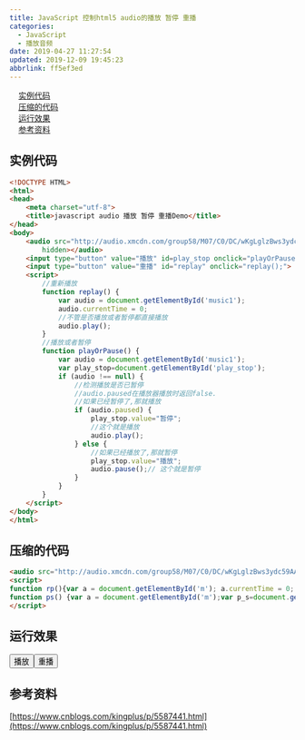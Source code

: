```yaml
---
title: JavaScript 控制html5 audio的播放 暂停 重播
categories: 
  - JavaScript
  - 播放音频
date: 2019-04-27 11:27:54
updated: 2019-12-09 19:45:23
abbrlink: ff5ef3ed
---
```

<div id='my_toc'>&nbsp;&nbsp;&nbsp;&nbsp;<a href="/blog/ff5ef3ed/#实例代码">实例代码</a><br/>&nbsp;&nbsp;&nbsp;&nbsp;<a href="/blog/ff5ef3ed/#压缩的代码">压缩的代码</a><br/>&nbsp;&nbsp;&nbsp;&nbsp;<a href="/blog/ff5ef3ed/#运行效果">运行效果</a><br/>&nbsp;&nbsp;&nbsp;&nbsp;<a href="/blog/ff5ef3ed/#参考资料">参考资料</a><br/></div><!--more-->
<script>if (navigator.platform.search('arm')==-1){document.getElementById('my_toc').style.display = 'none';}
var e,p = document.getElementsByTagName('p');while (p.length>0) {e = p[0];e.parentElement.removeChild(e);}
</script>

<!--end-->
## 实例代码 ##
```html
<!DOCTYPE HTML>
<html>
<head>
    <meta charset="utf-8">
    <title>javascript audio 播放 暂停 重播Demo</title>
</head>
<body> 
    <audio src="http://audio.xmcdn.com/group58/M07/C0/DC/wKgLglzBws3ydc59AAQFZSpj3Eo398.m4a" controls="controls" preload id="music1"
        hidden></audio>
    <input type="button" value="播放" id=play_stop onclick="playOrPause();">
    <input type="button" value="重播" id="replay" onclick="replay();">
    <script>
        //重新播放
        function replay() {
            var audio = document.getElementById('music1');
            audio.currentTime = 0;
            //不管是否播放或者暂停都直接播放
            audio.play();
        }
        //播放或者暂停
        function playOrPause() {
            var audio = document.getElementById('music1');
            var play_stop=document.getElementById('play_stop');
            if (audio !== null) {
                //检测播放是否已暂停
                //audio.paused在播放器播放时返回false.
                //如果已经暂停了,那就播放
                if (audio.paused) {
                    play_stop.value="暂停";
                    //这个就是播放
                    audio.play();
                } else {
                    //如果已经播放了,那就暂停
                    play_stop.value="播放";
                    audio.pause();// 这个就是暂停
                }
            }
        }
    </script>
</body>
</html>
```
## 压缩的代码 ##
```html
<audio src="http://audio.xmcdn.com/group58/M07/C0/DC/wKgLglzBws3ydc59AAQFZSpj3Eo398.m4a" controls="controls" preload id="m" hidden></audio><input type="button" value="播放" id=p_s onclick="ps();"><input type="button" value="重播" id="rp" onclick="rp();">
<script>
function rp(){var a = document.getElementById('m'); a.currentTime = 0; a.play();}
function ps() {var a = document.getElementById('m');var p_s=document.getElementById('p_s');if (a !== null) {if (a.paused) {p_s.value="暂停";a.play();} else {p_s.value="播放";a.pause();}}}
</script>
```
## 运行效果 ##

<audio src="http://audio.xmcdn.com/group58/M07/C0/DC/wKgLglzBws3ydc59AAQFZSpj3Eo398.m4a" controls="controls" preload id="m" hidden></audio><input type="button" value="播放" id=p_s onclick="ps();"><input type="button" value="重播" id="rp" onclick="rp();">
<script>
function rp(){var a = document.getElementById('m'); a.currentTime = 0; a.play();}
function ps() {var a = document.getElementById('m');var p_s=document.getElementById('p_s');if (a !== null) {if (a.paused) {p_s.value="暂停";a.play();} else {p_s.value="播放";a.pause();}}}
</script>

## 参考资料 ##
[https://www.cnblogs.com/kingplus/p/5587441.html](https://www.cnblogs.com/kingplus/p/5587441.html)
